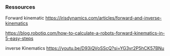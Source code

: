
### Ressources

Forward kinematic
https://irisdynamics.com/articles/forward-and-inverse-kinematics

https://blog.robotiq.com/how-to-calculate-a-robots-forward-kinematics-in-5-easy-steps

inverse Kinematics
https://youtu.be/D93iQVoSScQ?si=YG3vr2P5hCK57BNu 



